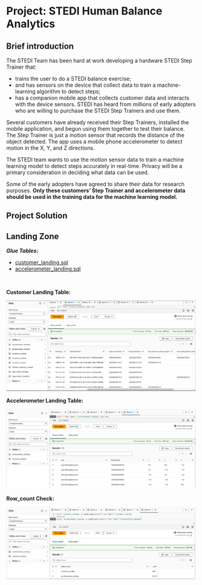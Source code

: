 # Project: STEDI Human Balance Analytics

## Brief introduction
The STEDI Team has been hard at work developing a hardware STEDI Step Trainer that:

- trains the user to do a STEDI balance exercise;
- and has sensors on the device that collect data to train a machine-learning algorithm to detect steps;
- has a companion mobile app that collects customer data and interacts with the device sensors.
STEDI has heard from millions of early adopters who are willing to purchase the STEDI Step Trainers and use them.

Several customers have already received their Step Trainers, installed the mobile application, and begun using them together to test their balance. The Step Trainer is just a motion sensor that records the distance of the object detected. The app uses a mobile phone accelerometer to detect motion in the X, Y, and Z directions.

The STEDI team wants to use the motion sensor data to train a machine learning model to detect steps accurately in real-time. Privacy will be a primary consideration in deciding what data can be used.

Some of the early adopters have agreed to share their data for research purposes. **Only these customers’ Step Trainer and accelerometer data should be used in the training data for the machine learning model.**

## Project Solution

## Landing Zone

_**Glue Tables:**_ 
* [customer_landing.sql](./scripts/customer_landing.sql)
* [accelerometer_landing.sql](./scripts/accelerometer_landing.sql) 
<br>

**Customer Landing Table:**

![customer_landing](/screenshots/customer_landing.png)

**Accelerometer Landing Table:**

![customer_landing](/screenshots/accelerometer_landing.png)

**Row_count Check:**

![customer_landing](/screenshots/customer_accelerometer_landing_rowcount.png)

